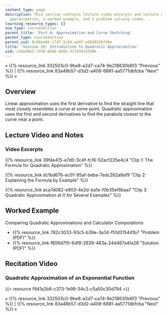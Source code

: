```yaml
---
content_type: page
description: This section contains lecture video excerpts and lecture notes on quadratic
  approximation, a worked example, and a problem solving video.
learning_resource_types: []
ocw_type: CourseSection
parent_title: 'Part A: Approximation and Curve Sketching'
parent_type: CourseSection
parent_uid: 8c88ae04-1747-5c6d-ae97-e569853bfd9e
title: 'Session 25: Introduction to Quadratic Approximation'
uid: c5bed9b5-3f56-84d6-8d5b-41fd3419190b
---
```


« {{% resource_link 332503c0-9be8-a2d7-ca74-9e218630b6f3 "Previous" %}} | {{% resource_link 83a48b57-d3d2-a408-6881-aa5771dbfcba "Next" %}} »

Overview
--------

Linear approximation uses the first derivative to find the straight line that most closely resembles a curve at some point. Quadratic approximation uses the first and second derivatives to find the parabola closest to the curve near a point.

Lecture Video and Notes
-----------------------

### Video Excerpts

{{% resource_link 39f4e415-e7d0-3c4f-fc16-52acf225e4c4 "Clip 1: The Formula for Quadratic Approximation" %}}

{{% resource_link dc1bd676-ec01-95af-beba-7edc262a9af9 "Clip 2: Explaining the Formula by Example" %}}

{{% resource_link aca7d082-e903-4e2d-ba1e-f0b35ef6baa7 "Clip 3: Quadratic Approximation at 0 for Several Examples" %}}

Worked Example
--------------

Comparing Quadratic Approximations and Calculator Computations

*   {{% resource_link 782c3033-93c5-b39e-3a34-f51d315441b7 "Problem (PDF)" %}}
*   {{% resource_link f806d7f0-6df8-2639-483a-24d467a4fa28 "Solution (PDF)" %}}

Recitation Video
----------------

### Quadratic Approximation of an Exponential Function

{{< resource f941a2b8-c373-1e98-34c3-c5a50c30d794 >}}

« {{% resource_link 332503c0-9be8-a2d7-ca74-9e218630b6f3 "Previous" %}} | {{% resource_link 83a48b57-d3d2-a408-6881-aa5771dbfcba "Next" %}} »